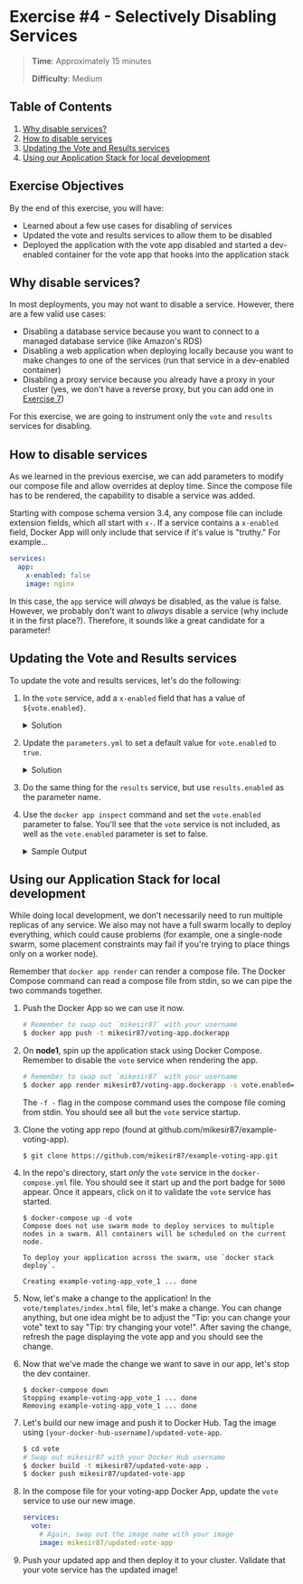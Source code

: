 # Exercise #4 - Selectively Disabling Services

> **Time**: Approximately 15 minutes
>
> **Difficulty**: Medium

## Table of Contents

1. [Why disable services?](#why-disable-services)
2. [How to disable services](#how-to-disable-services)
3. [Updating the Vote and Results services](#updating-the-vote-and-results-services)
4. [Using our Application Stack for local development](#using-our-application-stack-for-local-development)


## Exercise Objectives

By the end of this exercise, you will have:

- Learned about a few use cases for disabling of services
- Updated the vote and results services to allow them to be disabled
- Deployed the application with the vote app disabled and started a dev-enabled container for the vote app that hooks into the application stack

## Why disable services?

In most deployments, you may not want to disable a service. However, there are a few valid use cases:

- Disabling a database service because you want to connect to a managed database service (like Amazon's RDS)
- Disabling a web application when deploying locally because you want to make changes to one of the services (run that service in a dev-enabled container)
- Disabling a proxy service because you already have a proxy in your cluster (yes, we don't have a reverse proxy, but you can add one in [Exercise 7](../exercise_7/README.md))

For this exercise, we are going to instrument only the `vote` and `results` services for disabling.


## How to disable services

As we learned in the previous exercise, we can add parameters to modify our compose file and allow overrides at deploy time. Since the compose file has to be rendered, the capability to disable a service was added.

Starting with compose schema version 3.4, any compose file can include extension fields, which all start with `x-`. If a service contains a `x-enabled` field, Docker App will only include that service if it's value is "truthy." For example...

```yaml
services:
  app:
    x-enabled: false
    image: nginx
```

In this case, the `app` service will _always_ be disabled, as the value is false. However, we probably don't want to _always_ disable a service (why include it in the first place?). Therefore, it sounds like a great candidate for a parameter!


## Updating the Vote and Results services

To update the vote and results services, let's do the following:

1. In the `vote` service, add a `x-enabled` field that has a value of `${vote.enabled}`.

    <details>
      <summary>Solution</summary>

    ```yaml
    services:
      vote:
        x-enabled: ${vote.enabled}
    ```
    </details>

2. Update the `parameters.yml` to set a default value for `vote.enabled` to `true`.

    <details>
      <summary>Solution</summary>

    ```yaml
    vote:
      enabled: true
    ```
    </details>

3. Do the same thing for the `results` service, but use `results.enabled` as the parameter name.

4. Use the `docker app inspect` command and set the `vote.enabled` parameter to false. You'll see that the `vote` service is not included, as well as the `vote.enabled` parameter is set to false.

    <details>
      <summary>Sample Output</summary>

    ```console
    $ docker app inspect -s vote.enabled=false
    voting-app 0.1.0

    Maintained by: root

    Services (4) Replicas Ports Image
    ------------ -------- ----- -----
    results      1        5001  mikesir87/examplevotingapp_result
    redis        1              redis:alpine
    db           1              postgres:9.4
    worker       1              dockersamples/examplevotingapp_worker

    Networks (2)
    ------------
    backend
    frontend

    Volume (1)
    ----------
    db-data

    Parameters (4)  Value
    --------------  -----
    optionA         Cats
    optionB         Dogs
    results.enabled true
    vote.enabled    false
    ```
    </details>


## Using our Application Stack for local development

While doing local development, we don't necessarily need to run multiple replicas of any service. We also may not have a full swarm locally to deploy everything, which could cause problems (for example, one a single-node swarm, some placement constraints may fail if you're trying to place things only on a worker node).

Remember that `docker app render` can render a compose file. The Docker Compose command can read a compose file from stdin, so we can pipe the two commands together.

1. Push the Docker App so we can use it now.

    ```bash
    # Remember to swap out `mikesir87` with your username
    $ docker app push -t mikesir87/voting-app.dockerapp
    ```

2. On **node1**, spin up the application stack using Docker Compose. Remember to disable the `vote` service when rendering the app.

    ```bash
    # Remember to swap out `mikesir87` with your username
    $ docker app render mikesir87/voting-app.dockerapp -s vote.enabled=false | docker-compose -f - up -d
    ```

    The `-f -` flag in the compose command uses the compose file coming from stdin. You should see all but the `vote` service startup.

2. Clone the voting app repo (found at github.com/mikesir87/example-voting-app).

    ```console
    $ git clone https://github.com/mikesir87/example-voting-app.git
    ```

3. In the repo's directory, start _only_ the `vote` service in the `docker-compose.yml` file. You should see it start up and the port badge for `5000` appear. Once it appears, click on it to validate the `vote` service has started.

    ```console
    $ docker-compose up -d vote
    Compose does not use swarm mode to deploy services to multiple nodes in a swarm. All containers will be scheduled on the current node.

    To deploy your application across the swarm, use `docker stack deploy`.

    Creating example-voting-app_vote_1 ... done
    ```

4. Now, let's make a change to the application! In the `vote/templates/index.html` file, let's make a change. You can change anything, but one idea might be to adjust the "Tip: you can change your vote" text to say "Tip: try changing your vote!". After saving the change, refresh the page displaying the vote app and you should see the change.

5. Now that we've made the change we want to save in our app, let's stop the dev container.

    ```console
    $ docker-compose down
    Stopping example-voting-app_vote_1 ... done
    Removing example-voting-app_vote_1 ... done
    ```

6. Let's build our new image and push it to Docker Hub. Tag the image using `[your-docker-hub-username]/updated-vote-app`.

    ```bash
    $ cd vote
    # Swap out mikesir87 with your Docker Hub username
    $ docker build -t mikesir87/updated-vote-app .
    $ docker push mikesir87/updated-vote-app
    ```

6. In the compose file for your voting-app Docker App, update the `vote` service to use our new image.

    ```yaml
    services:
      vote:
        # Again, swap out the image name with your image
        image: mikesir87/updated-vote-app
    ```

7. Push your updated app and then deploy it to your cluster. Validate that your vote service has the updated image!


